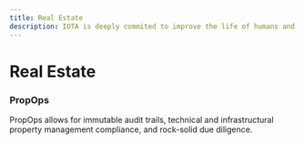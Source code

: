 ```yaml
---
title: Real Estate
description: IOTA is deeply commited to improve the life of humans and protect the natural ressources and environments on our planet
---
```


# Real Estate

### PropOps

PropOps allows for immutable audit trails, technical and infrastructural property management compliance, and rock-solid due diligence.
